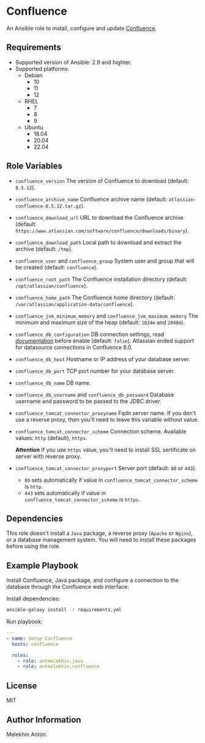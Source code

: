 Confluence
==========

An Ansible role to install, configure and update [Confluence](https://www.atlassian.com/ru/software/confluence).

Requirements
------------

- Supported version of Ansible: 2.9 and highter.
- Supported platforms:
  - Debian
    - 10
    - 11
    - 12
  - RHEL
    - 7
    - 8
    - 9
  - Ubuntu
    - 18.04
    - 20.04
    - 22.04

Role Variables
--------------

- `confluence_version` The version of Confluence to download (default: `8.5.12`).
- `confluence_archive_name` Confluence archive name (default: `atlassian-confluence-8.5.12.tar.gz`).
- `confluence_download_url` URL to download the Confluence archive (default: `https://www.atlassian.com/software/confluence/downloads/binary`).
- `confluence_download_path` Local path to download and extract the archive (default: `/tmp`).
- `confluence_user` and `confluence_group` System user and group that will be created (default: `confluence`).
- `confluence_root_path` The Confluence installation directory (default: `/opt/atlassian/confluence`).
- `confluence_home_path` The Confluence home directory (default: `/var/atlassian/application-data/confluence`).
- `confluence_jvm_minimum_memory` and `confluence_jvm_maximum_memory` The minimum and maximum size of the heap (default: `1024m` and `2048m`).
- `confluence_db_configuration` DB connection settings, read [documentation](https://confluence.atlassian.com/conf85/configuring-a-datasource-connection-1283361007.html) before enable (default: `false`). Atlassian ended support for datasource connections in Confluence 8.0.
- `confluence_db_host` Hostname or IP address of your database server.
- `confluence_db_port` TCP port number for your database server.
- `confluence_db_name` DB name.
- `confluence_db_username` and `confluence_db_password` Database username and password to be passed to the JDBC driver.
- `confluence_tomcat_connector_proxyname` Fqdn server name. If you don't use a reverse proxy, then you'll need to leave this variable without value.
- `confluence_tomcat_connector_scheme` Connection scheme. Available values: `http` (default), `https`.

    **Attention** If you use `https` value, you'll need to install SSL sertificate on server with reverse proxy.

- `confluence_tomcat_connector_proxyport` Server port (default: `80` or `443`).
  - `80` sets automatically if value in `confluence_tomcat_connector_scheme` is `http`.
  - `443` sets automatically if value in `confluence_tomcat_connector_scheme` is `https`.

Dependencies
------------

This role doesn't install a `Java` package, a reverse proxy (`Apache` or `Nginx`), or a database management system. You will need to install these packages before using the role.

Example Playbook
----------------

Install Confluence, Java package, and configure a connection to the database through the Confluence web interface:

Install dependencies:

```bash
ansible-galaxy install -r requirements.yml
```

Run playbook:

```yaml
---
- name: Setup Confluence
  hosts: confluence

  roles:
    - role: antmelekhin.java
    - role: antmelekhin.confluence
```

License
-------

MIT

Author Information
------------------

Melekhin Anton.
